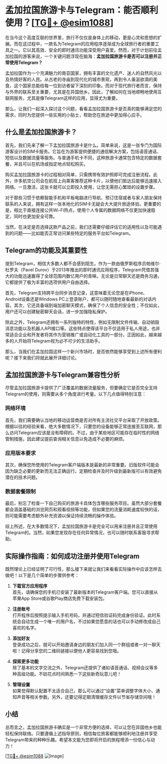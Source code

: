 # 孟加拉国旅游卡与Telegram：能否顺利使用？[[TG💪+ @esim1088](https://t.me/s/esim1088)]

在当今这个高度互联的世界里，旅行不仅仅是身体上的移动，更是心灵和思想的扩展。而在这过程中，一款名为Telegram的应用程序逐渐成为全球旅行者的重要工具之一。它以其高效、安全的即时通讯功能深受用户喜爱。然而，对于计划前往孟加拉国的游客来说，一个关键问题浮现在脑海：**孟加拉国旅游卡是否可以注册并正常使用Telegram？**

孟加拉国作为一个充满魅力的南亚国家，拥有丰富的文化遗产、迷人的自然风光以及热情好客的人民。从古老的寺庙到现代化的城市景观，再到令人垂涎欲滴的美食，这个国家总能给每一位到访者留下深刻的印象。而对于现代旅行者而言，保持与外界的联系至关重要，尤其是在异国他乡。因此，了解如何在当地顺畅地使用互联网服务，尤其是像Telegram这样的应用，显得尤为重要。

那么，让我们一起深入探讨这个问题，看看孟加拉国旅游卡是否真的能够满足您的需求，同时为您提供一些实用的小贴士，帮助您在旅途中更加得心应手。

## 什么是孟加拉国旅游卡？

首先，我们先来了解一下孟加拉国旅游卡是什么。简单来说，这是一张专门为国际游客设计的SIM卡服务。它旨在为游客提供便捷的通信解决方案，包括语音通话、短信以及数据流量等服务。与普通手机卡不同，这种旅游卡通常包含特定的数据套餐，并且可以在机场或指定地点轻松购买。

购买孟加拉国旅游卡的过程相对简单，只需携带有效护照即可完成注册流程。此外，许多航空公司会在航班上向乘客推荐这种卡片，以便他们抵达后能够迅速接入网络。一旦激活，这张卡就可以立即投入使用，让您无需担心繁琐的设置步骤。

对于那些习惯于依赖智能手机和平板电脑进行导航、预订住宿或者与家人朋友保持联系的人来说，拥有这样一张本地化的SIM卡无疑会大大提升旅途体验。更重要的是，相比于直接连接公共Wi-Fi热点，使用个人专属的数据网络不仅更加快速稳定，同时也更加安全可靠。

当然，在决定是否选择这款产品之前，我们还需要仔细评估它的适用性以及可能遇到的问题——比如能否正常访问某些特定的服务平台如Telegram。

## Telegram的功能及其重要性

提到Telegram，相信大多数人都不会感到陌生。作为一款由俄罗斯程序员帕维尔·杜罗夫（Pavel Durov）于2013年推出的即时通讯应用程序，Telegram凭借其强大的功能迅速赢得了全球范围内数亿用户的青睐。无论是日常聊天还是商务沟通，它都提供了极为丰富的选项供用户自由选择。

首先，Telegram支持跨平台同步消息记录，这意味着无论您是在iPhone、Android设备还是Windows PC上登录账户，都可以随时随地查看最新的对话内容。其次，它还具备端到端加密聊天模式，确保了个人信息的安全性；不仅如此，用户还可以创建秘密聊天会话，进一步加强隐私保护。

除此之外，Telegram还拥有一系列独特的特性，例如无限制文件传输、自动销毁消息功能以及机器人API接口等。这些特点使得该平台不仅适用于私人用途，也非常适合企业和开发者将其作为营销推广或自动化工具的一部分。正因如此，越来越多的人开始将Telegram视为必不可少的生活助手。

那么，当我们在孟加拉国这样一个新兴市场时，是否依然能够享受到上述所有便利呢？接下来我们将就此展开详细讨论。

## 孟加拉国旅游卡与Telegram兼容性分析

尽管孟加拉国旅游卡提供了广泛覆盖的数据流量服务，但要确定它是否完全支持Telegram的使用，则需要从多个角度进行考量。以下几点值得特别注意：

### 网络环境

首先，我们需要确认当地的移动运营商是否对所有主流社交平台采取了开放政策。根据以往的经验来看，绝大多数情况下，只要您的设备能够正常连接至互联网，那么访问Telegram应该是没有障碍的。不过，由于某些地区可能存在临时性的网络管制措施，因此建议提前查询相关信息以免造成不必要的麻烦。

### 应用版本要求

其次，确保您所使用的Telegram客户端版本是最新的非常重要。旧版软件可能会因为缺乏必要的更新而无法正确运行。定期检查并及时升级到最新版可以有效避免潜在的技术问题。

### 数据套餐限制

最后，别忘了检查一下自己购买的旅游卡具体包含哪些服务项目。虽然大部分套餐都会涵盖基础的浏览网页和观看视频等功能，但如果您的流量消耗速度较快的话，则可能需要考虑额外补充资源以保证持续流畅的操作体验。

综上所述，在大多数情况下，孟加拉国旅游卡是完全可以用来注册并且正常使用Telegram的。当然，如果您发现存在任何异常情况，也可以随时联系客服寻求帮助。

## 实际操作指南：如何成功注册并使用Telegram

既然理论上已经证明了可行性，那么接下来就让我们来看看实际操作中应该怎样去做吧！以下是几个简单的步骤供参考：

1. **下载官方应用程序**  
   首先，请确保您的手机已安装了最新版本的Telegram客户端。您可以直接从苹果App Store或谷歌Play商店免费下载安装包。

2. **注册账号**  
   打开程序后按照提示输入手机号码，并通过短信验证码完成身份验证。此时系统会自动生成一个唯一的用户名，不过如果您愿意的话也可以手动修改成自己喜欢的名字。

3. **添加好友**  
   登录成功之后，就可以开始邀请身边的朋友们加入同一个群组或者一对一聊天啦！记得分享您的二维码链接以便他人更容易找到您哦。

4. **探索更多功能**  
   除了基本的文字交流之外，Telegram还提供了诸如语音通话、视频会议等多种高级功能。不妨花点时间熟悉一下这些新奇玩意儿吧！

5. **管理设置**  
   如果觉得默认配置不太适合自己，那么可以通过“设置”菜单调整字体大小、通知声音等相关参数。另外，还要记得定期清理缓存文件以节省存储空间哦！

## 小结

总而言之，孟加拉国旅游卡确实是一个非常方便的选择，可以让您在异国他乡也能轻松保持联络。只要遵循上述指导原则，相信每位旅客都能够顺利地注册并享受Telegram带来的种种乐趣。希望本文能为您即将开启的旅程增添一份信心与动力！

[[TG💪+ @esim1088](https://t.me/s/esim1088) ![Image](https://i.postimg.cc/4NQfJmqS/Snipaste-2025-05-13-00-14-12.png)]